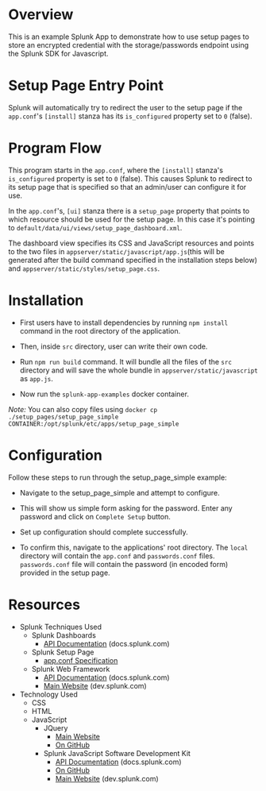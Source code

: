 # Overview

This is an example Splunk App to demonstrate how to use setup pages to store an encrypted credential with the storage/passwords endpoint using the Splunk SDK for Javascript.

# Setup Page Entry Point

Splunk will automatically try to redirect the user to the setup page if the `app.conf`'s `[install]` stanza has its `is_configured` property set to `0` (false).

# Program Flow

This program starts in the `app.conf`, where the `[install]` stanza's `is_configured` property is set to `0` (false). This causes Splunk to redirect to its setup page that is specified so that an admin/user can configure it for use.

In the `app.conf`'s, `[ui]` stanza there is a `setup_page` property that points to which resource should be used for the setup page. In this case it's pointing to `default/data/ui/views/setup_page_dashboard.xml`.

The dashboard view specifies its CSS and JavaScript resources and points to the two files in `appserver/static/javascript/app.js`(this will be generated after the build command specified in the installation steps below) and `appserver/static/styles/setup_page.css`.

# Installation
- First users have to install dependencies by running `npm install` command in the root directory of the application.

- Then, inside `src` directory, user can write their own code.

- Run `npm run build` command. It will bundle all the files of the `src` directory and will save the whole bundle in `appserver/static/javascript` as `app.js`.

- Now run the `splunk-app-examples` docker container.

*Note:* You can also copy files using `docker cp ./setup_pages/setup_page_simple CONTAINER:/opt/splunk/etc/apps/setup_page_simple`

# Configuration
Follow these steps to run through the setup_page_simple example:

- Navigate to the setup_page_simple and attempt to configure.

- This will show us simple form asking for the password. Enter any password and click on `Complete Setup` button.

- Set up configuration should complete successfully.

- To confirm this, navigate to the applications' root directory. The `local` directory will contain the `app.conf` and `passwords.conf` files. `passwords.conf` file will contain the password (in encoded form) provided in the setup page.

# Resources
- Splunk Techniques Used
    - Splunk Dashboards
        - [API Documentation](https://docs.splunk.com/Documentation/SplunkCloud/latest/Viz/PanelreferenceforSimplifiedXML) (docs.splunk.com)
    - Splunk Setup Page
        - [app.conf Specification](https://docs.splunk.com/Documentation/Splunk/latest/admin/Appconf#.5Bui.5D)
    - Splunk Web Framework
        - [API Documentation](https://docs.splunk.com/Documentation/WebFramework) (docs.splunk.com)
        - [Main Website](https://dev.splunk.com/webframework) (dev.splunk.com)
- Technology Used
    - CSS
    - HTML
    - JavaScript
        - JQuery
            - [Main Website](https://jquery.com/)
            - [On GitHub](https://github.com/jquery/jquery/)
        - Splunk JavaScript Software Development Kit
            - [API Documentation](https://docs.splunk.com/Documentation/JavaScriptSDK) (docs.splunk.com)
            - [On GitHub](https://github.com/splunk/splunk-sdk-javascript)
            - [Main Website](https://dev.splunk.com/enterprise/docs/devtools/javascript/sdk-javascript) (dev.splunk.com)
